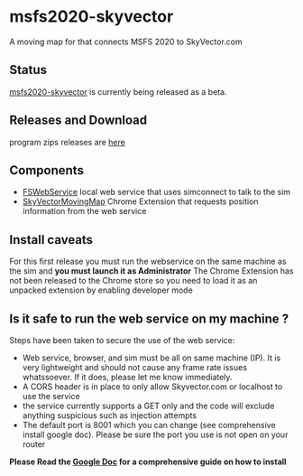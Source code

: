 # msfs2020-skyvector

A moving map for that connects MSFS 2020 to SkyVector.com 

## Status

[msfs2020-skyvector](https://github.com/MoMadenU/msfs2020-skyvector) is currently being released as a beta. 

## Releases and Download

program zips releases are [here](https://github.com/MoMadenU/msfs2020-skyvector/releases)

## Components

* [FSWebService](https://github.com/MoMadenU/msfs2020-skyvector/FSWebService/) local web service that uses simconnect to talk to the sim
* [SkyVectorMovingMap](https://github.com/MoMadenU/msfs2020-skyvector/SkyVectorMovingMap/) Chrome Extension that requests position information from the web service

## Install caveats

For this first release you must run the webservice on the same machine as the sim and **you must launch it as Administrator**
The Chrome Extension has not been released to the Chrome store so you need to load it as an unpacked extension by enabling developer mode

## Is it safe to run the web service on my machine ?

Steps have been taken to secure the use of the web service:
* Web service, browser, and sim must be all on same machine (IP). It is very lightweight and should not cause any frame rate issues whatssoever. If it does, please let me know immediately. 
* A CORS header is in place to only allow Skyvector.com or localhost to use the service
* the service currently supports a GET only and the code will exclude anything suspicious such as injection attempts
* The default port is 8001 which you can change (see comprehensive install google doc). Please be sure the port you use is not open on your router

**Please Read the [Google Doc](https://github.com/MoMadenU/msfs2020-skyvector/docs/install.doc)  for a comprehensive guide on how to install**
